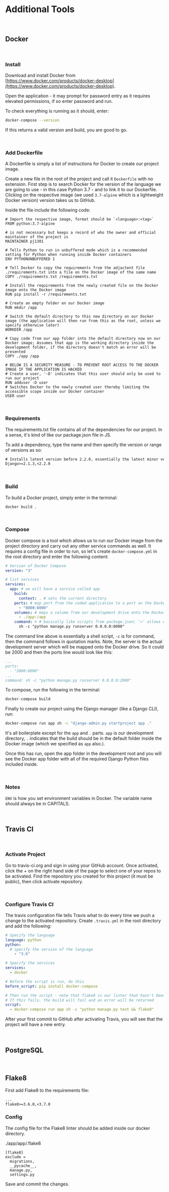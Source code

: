 # Additional Tools
&nbsp;
## Docker
&nbsp;
### Install
Download and install Docker from [https://www.docker.com/products/docker-desktop](https://www.docker.com/products/docker-desktop).

Open the application - it may prompt for password entry as it requires elevated permissions, if so enter password and run.

To check everything is running as it should, enter:

```bash
docker-compose --version
```

If this returns a valid version and build, you are good to go. 

&nbsp;
### Add Dockerfile
A Dockerfile is simply a list of instructions for Docker to create our project image.

Create a new file in the root of the project and call it `Dockerfile` with no extension. First step is to search Docker for the version of the language we are going to use - in this case Python 3.7 - and to link it to our Dockerfile. Clicking on the respective image (we used `3.7-alpine` which is a lightweight Docker version) version takes us to GitHub.

Inside the file include the following code:

```docker
# Import the respective image, format should be `<language>:<tag>` 
FROM python:3.7-alpine

# is not necessary but keeps a record of who the owner and official maintainer of the project is
MAINTAINER pj1301

# Tells Python to run in unbuffered mode which is a recommended setting for Python when running inside Docker containers
ENV PYTHONUNBUFFERED 1

# Tell Docker to copy the requirements from the adjactent file ./requirements.txt into a file on the Docker image of the same name
COPY ./requirements.txt /requirements.txt

# Install the requirements from the newly created file on the Docker image onto the Docker image
RUN pip install -r /requirements.txt

# Create an empty folder on our Docker image
RUN mkdir /app

# Switch the default directory to this new directory on our Docker image (the application will then run from this as the root, unless we specify otherwise later)
WORKDIR /app

# Copy code from our app folder into the default directory now on our Docker image; Assumes that app is the working directory inside the development folder, if the directory doesn't match an error will be presented
COPY ./app /app

# BELOW IS A SECURITY MEASURE - TO PREVENT ROOT ACCESS TO THE DOCKER IMAGE IF THE APPLICATION IS HACKED
# Create a user, '-D' indicates that this user should only be used to run our project
RUN adduser -D user
# Switches Docker to the newly created user thereby limiting the accessible scope inside our Docker container
USER user
```

&nbsp;
### Requirements
The requirements.txt file contains all of the dependencies for our project. In a sense, it's kind of like our package.json file in JS.

To add a dependency, type the name and then specify the version or range of versions as so:

```txt
# Installs latest version before 2.2.0, essentially the latest minor version (no breaking changes)
Django>=2.1.3,<2.2.0
```

&nbsp;
### Build
To build a Docker project, simply enter in the terminal:

```bash
docker build .
```

&nbsp;
### Compose
Docker compose is a tool which allows us to run our Docker image from the project directory and carry out any other service commands as well. It requires a config file in order to run, so let's create `docker-compose.yml` in the root directory and enter the following content:


```yml
# Version of Docker Compose
version: "3"

# list services
services: 
  app: # we will have a service called app
    build:
      context: . # sets the current directory
    ports: # map port from the coded application to a port on the Docker image - in this case it's the same
      - "8000:8000"
    volumes: # maps a volume from our development drive onto the Docker image in the default directory
      - ./app:/app
    command: > # basically like scripts from package.json; '>' allows escape onto the next line, ensure the indent is preserved
      sh -c "python manage.py runserver 0.0.0.0:8000" 

```
The command line above is essentially a shell script, `-c` is for command, then the command follows in quotation marks. Note, the server is the actual development server which will be mapped onto the Docker drive. So it could be 2000 and then the ports line would look like this:

```yml
...
ports:
  - "2000:8000"
...
command: sh -c "python manage.py runserver 0.0.0.0:2000"
```

To compose, run the following in the terminal:

```bash
docker-compose build
```

Finally to create our project using the Django manager (like a Django CLI), run:

```bash
docker-compose run app sh -c "django-admin.py startproject app ."
```
It's all boilerplate except for the `app` and `.` parts. `app` is our development directory, `.` indicates that the build should be in the default folder inside the Docker image (which we specified as `app` also.).

Once this has run, open the app folder in the development root and you will see the Docker app folder with all of the required Django Python files included inside.


&nbsp;
### Notes

`ENV` is how you set environment variables in Docker. The variable name should always be in CAPITALS.

&nbsp;
## Travis CI

&nbsp;
### Activate Project
Go to travis-ci.org and sign in using your GitHub account. Once activated, click the + on the right hand side of the page to select one of your repos to be activated. Find the repository you created for this project (it must be public), then click activate repository.

&nbsp;
### Configure Travis CI
The travis configuration file tells Travis what to do every time we push a change to the activated repository. Create `.travis.yml` in the root directory and add the following:

```yml
# Specify the language
language: python
python:
  # specify the version of the language
    - "3.6"

# Specify the services
services:
  - docker

# Before the script is run, do this
before_script: pip install docker-compose

# Then run the script - note that flake8 is our linter that hasn't been configured yet
# If this fails, the build will fail and an error will be returned
script: 
  - docker-compose run app sh -c "python manage.py test && flake8"
```

After your first commit to GitHub after activating Travis, you will see that the project will have a new entry.

&nbsp;
## PostgreSQL


&nbsp;
## Flake8
First add Flake8 to the requirements file:

```txt
...
flake8>=3.6.0,<3.7.0
```

### Config
The config file for the Flake8 linter should be added inside our docker directory.

./app/app/.flake8
```
[flake8]
exclude = 
  migrations,
  __pycache__,
  manage.py,
  settings.py
```

Save and commit the changes.
